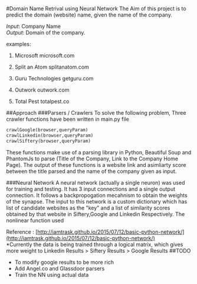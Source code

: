 #Domain Name Retrival using Neural Network
The Aim of this project is to predict the domain (website) name, given the name of the company.

*Input*: Company Name<br>
*Output*: Domain of the company.

examples:


1) Microsoft
    microsoft.com

2) Split an Atom
    splitanatom.com

3) Guru Technologies
    getguru.com

4) Outwork
    outwork.com

5) Total Pest
    totalpest.co

##Approach
###Parsers / Crawlers
To solve the following problem, Three crawler functions have been written in main.py file
```python
crawlGoogle(browser,queryParam)
crawlLinkedin(browser,queryParam)
crawlSiftery(browser,queryParam)
```
These functions make use of a parsing library in Python, Beautiful Soup and PhantomJs to parse (Title of the Company, Link to the Company Home Page). The output of these functions is a website link and asimliarty score between the title parsed and the name of the company given as input. 

###Neural Network
A neural network (actually a single neuron) was used for training and testing. It has 3 input connections and a single output connection. It follows a backpropogation mecahnism to obtain the weights of the synapse. The input to this network is a custom dictionary which has list of candidate websites as the "key" and a list of similarity scores obtained by that website in Siftery,Google and Linkedin Respectively. The nonlinear function used 

Reference : [http://iamtrask.github.io/2015/07/12/basic-python-network/](http://iamtrask.github.io/2015/07/12/basic-python-network/)<br>
*Currently the data is being trained through a logical matrix, which gives more weight to Linkedin Results > Siftery Results > Google Results
##TODO
- To modify google results to be more rich
- Add Angel.co and Glassdoor parsers
- Train the NN using actual data